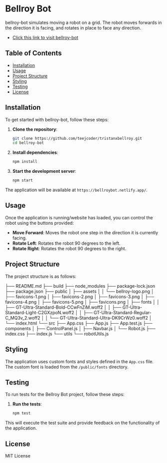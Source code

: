 # Bellroy Bot

bellroy-bot simulates moving a robot on a grid. The robot moves forwards in the direction it is facing, and rotates in place to face any direction. 

- [Click this link to visit bellroy-bot](https://bellroybot.netlify.app/)

## Table of Contents

- [Installation](#installation)
- [Usage](#usage)
- [Project Structure](#project-structure)
- [Styling](#styling)
- [Testing](#testing)
- [License](#license)

## Installation

To get started with bellroy-bot, follow these steps:

1. **Clone the repository**:
    ```sh
    git clone https://github.com/teejcoder/tristanxbellroy.git
    cd bellroy-bot
    ```

2. **Install dependencies**:
    ```sh
    npm install
    ```

3. **Start the development server**:
    ```sh
    npm start
    ```

The application will be available at `https://bellroybot.netlify.app/`.

## Usage

Once the application is running/website has loaded, you can control the robot using the buttons provided:

- **Move Forward**: Moves the robot one step in the direction it is currently facing.
- **Rotate Left**: Rotates the robot 90 degrees to the left.
- **Rotate Right**: Rotates the robot 90 degrees to the right.

## Project Structure

The project structure is as follows:

├── README.md
├── build
├── node_modules
├── package-lock.json
├── package.json
├── public
│   ├── assets
│   │   └── bellroy-logo.png
│   ├── favicons-1.png
│   ├── favicons-2.png
│   ├── favicons-3.png
│   ├── favicons-4.png
│   ├── favicons-5.png
│   ├── favicons.png
│   ├── fonts
│   │   ├── GT-Ultra-Standard-Bold-CCwFnZiM.woff2
│   │   ├── GT-Ultra-Standard-Light-C2GXzpoN.woff2
│   │   ├── GT-Ultra-Standard-Regular-C_MQ3v_2.woff2
│   │   └── GT-Ultra-Standard-Ultra-DK9CrWz0.woff2
│   └── index.html
└── src
    ├── App.css
    ├── App.js
    ├── App.test.js
    ├── components
    │   ├── ControlPanel.js
    │   ├── Navbar.js
    │   └── Robot.js
    ├── index.css
    ├── index.js
    └── utils
        └── robotUtils.js

## Styling

The application uses custom fonts and styles defined in the `App.css` file. The custom font is loaded from the `/public/fonts` directory.

## Testing

To run tests for the Bellroy Bot project, follow these steps:

1. **Run the tests**:
    ```sh
    npm test
    ```

This will execute the test suite and provide feedback on the functionality of the application.

## License
MIT License
